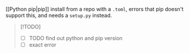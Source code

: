 [[Python pip|pip]] install from a repo with a `.toml`, errors that pip doesn't support this, and needs a `setup.py` instead.

> [!TODO]
> - [ ] TODO find out python and pip version
> - [ ] exact error
